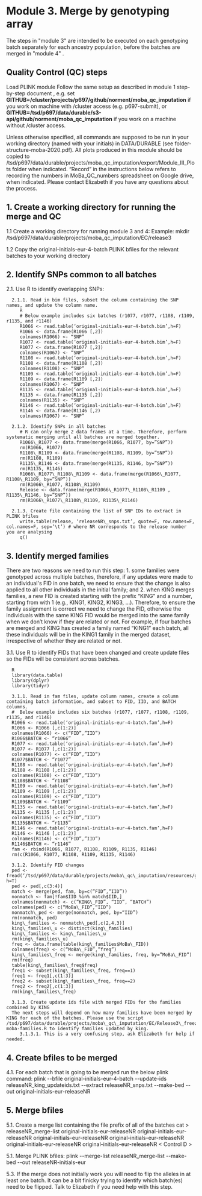 # ﻿Module 3. Merge by genotyping array

The steps in &quot;module 3&quot; are intended to be executed on each genotyping batch separately for each ancestry population, before the batches are merged in &quot;module 4&quot; .

## Quality Control (QC) steps
Load PLINK module
Follow the same setup as described in module 1 step-by-step document , e.g. set **GITHUB=/cluster/projects/p697/github/norment/moba\_qc\_imputation** if you work on machine with /cluster access (e.g. p697-submit), or **GITHUB=/tsd/p697/data/durable/s3-api/github/norment/moba\_qc\_imputation** if you work on a machine without /cluster access.

Unless otherwise specified, all commands are supposed to be run in your working directory (named with your initials) in DATA/DURABLE (see folder-structure-moba-2020.pdf). All plots produced in this module should be copied to /tsd/p697/data/durable/projects/moba\_qc\_imputation/export/Module\_III\_Plots folder when indicated. “Record” in the instructions below refers to recording the numbers in MoBa\_QC\_numbers spreadsheet on Google drive, when indicated. Please contact Elizabeth if you have any questions about the process.

## 1. Create a working directory for running the merge and QC
      
   1.1 Create a working directory for running module 3 and 4: Example: mkdir /tsd/p697/data/durable/projects/moba\_qc\_imputation/EC/release3
   
   1.2 Copy the original-initials-eur-4-batch PLINK bfiles for the relevant batches to your working directory
   
## 2. Identify SNPs common to all batches
   
   2.1. Use R to identify overlapping SNPs:
   
      2.1.1. Read in bim files, subset the column containing the SNP names, and update the column name.
         R
         # Below example includes six batches (r1077, r1077, r1108, r1109, r1135, and r1146)
         R1066 <- read.table(‘original-initials-eur-4-batch.bim’,h=F)
         R1066 <- data.frame(R1066 [,2])
         colnames(R1066) <- “SNP”
         R1077 <- read.table(‘original-initials-eur-4-batch.bim’,h=F)
         R1077 <- data.frame(R1077 [,2])
         colnames(R1067) <- “SNP”
         R1108 <- read.table(‘original-initials-eur-4-batch.bim’,h=F)
         R1108 <- data.frame(R1108 [,2])
         colnames(R1108) <- “SNP”
         R1109 <- read.table(‘original-initials-eur-4-batch.bim’,h=F)
         R1109 <- data.frame(R1109 [,2])
         colnames(R1067) <- “SNP”
         R1135 <- read.table(‘original-initials-eur-4-batch.bim’,h=F)
         R1135 <- data.frame(R1135 [,2])
         colnames(R1135) <- “SNP”
         R1146 <- read.table(‘original-initials-eur-4-batch.bim’,h=F)
         R1146 <- data.frame(R1146 [,2)
         colnames(R1067) <- “SNP”
   
      2.1.2. Identify SNPs in all batches
         # R can only merge 2 data frames at a time. Therefore, perform systematic merging until all batches are merged together.
         R1066\_R1077 <- data.frame(merge(R1066, R1077, by=”SNP”))
         rm(R1066, R1077)
         R1108\_R1109 <- data.frame(merge(R1108, R1109, by=”SNP”))
         rm(R1108, R1109)
         R1135\_R1146 <- data.frame(merge(R1135, R1146, by=”SNP”))
         rm(R1135, R1146)
         R1066\_R1077\_R1108\_R1109 <- data.frame(merge(R1066\_R1077, R1108\_R1109, by=”SNP”))
         rm(R1066\_R1077, R1108\_R1109)
         Release <- data.frame(merge(R1066\_R1077\_R1108\_R1109 , R1135\_R1146, by=”SNP”))
         rm(R1066\_R1077\_R1108\_R1109, R1135\_R1146)
     
      2.1.3. Create file containing the list of SNP IDs to extract in PLINK bfiles
         write.table(release, ‘releaseNR\_snps.txt’, quote=F, row.names=F, col.names=F, sep=’\t’) # where NR corresponds to the release number you are analysing 
         q()

## 3. Identify merged families

There are two reasons we need to run this step: 1. some families were genotyped across multiple batches, therefore, if any updates were made to an individual's FID in one batch, we need to ensure that the change is also applied to all other individuals in the initial family; and 2. when KING merges families, a new FID is created starting with the prefix “KING” and a number, starting from with 1 (e.g., KING1, KING2, KING3, …). Therefore, to ensure the family assignment is correct we need to change the FID, otherwise the individuals with the same KING FID would be merged into the same family when we don’t know if they are related or not. For example, if four batches are merged and KING has created a family named “KING1” each batch, all these individuals will be in the KING1 family in the merged dataset, irrespective of whether they are related or not.

   3.1. Use R to identify FIDs that have been changed and create update files so the FIDs will be consistent across batches.
   
      R
      library(data.table)
      library(dplyr)
      library(tidyr)
      
      3.1.1. Read in fam files, update column names, create a column containing batch information, and subset to FID, IID, and BATCH columns.
      #  Below example includes six batches (r1077, r1077, r1108, r1109, r1135, and r1146)
      R1066 <- read.table(‘original-initials-eur-4-batch.fam’,h=F)
      R1066 <- R1066 [,c(1:2)]
      colnames(R1066) <- c(“FID”,”IID”)
      R1066$BATCH <- “r1066”
      R1077 <- read.table(‘original-initials-eur-4-batch.fam’,h=F)
      R1077 <- R1077 [,c(1:2)]
      colnames(R1077) <- c(“FID”,”IID”)
      R1077$BATCH <- “r1077”
      R1108 <- read.table(‘original-initials-eur-4-batch.fam’,h=F)
      R1108 <- R1108 [,c(1:2)]
      colnames(R1108) <- c(“FID”,”IID”)
      R1108$BATCH <- “r1108”
      R1109 <- read.table(‘original-initials-eur-4-batch.fam’,h=F)
      R1109 <- R1109 [,c(1:2)]
      colnames(R1109) <- c(“FID”,”IID”)
      R1109$BATCH <- “r1109”
      R1135 <- read.table(‘original-initials-eur-4-batch.fam’,h=F)
      R1135 <- R1135 [,c(1:2)]
      colnames(R1135) <- c(“FID”,”IID”)
      R1135$BATCH <- “r1135”
      R1146 <- read.table(‘original-initials-eur-4-batch.fam’,h=F)
      R1146 <- R1146 [,c(1:2)]
      colnames(R1146) <- c(“FID”,”IID”)
      R1146$BATCH <- “r1146”
      fam <- rbind(R1066, R1077, R1108, R1109, R1135, R1146)
      rm(c(R1066, R1077, R1108, R1109, R1135, R1146)
      
      3.1.2. Identify FID changes
      ped <- fread(‘/tsd/p697/data/durable/projects/moba\_qc\_imputation/resources/genotyped\_pedigree.txt’, h=T)
      ped <- ped[,c(3:4)]
      match <- merge(ped, fam, by=c(“FID”,“IID”))
      nonmatch <- fam[!fam$IID %in% match$IID,]
      colnames(nonmatch) <- c(“KING\_FID”, “IID”, “BATCH”)
      colnames(ped) <- c(“MoBa\_FID”,“IID”)
      nonmatch\_ped <- merge(nonmatch, ped, by=“IID”)
      rm(nonmatch, ped)
      king\_families <- nonmatch\_ped[,c(2,4,3)]
      king\_families\_u <- distinct(king\_families)
      king\_families <- king\_families\_u
      rm(king\_families\_u)
      freq <- data.frame(table(king\_families$MoBa\_FID))
      colnames(freq) <- c(“MoBa\_FID”,”freq”)
      king\_families\_freq <- merge(king\_families, freq, by=”MoBa\_FID”)
      rm(freq)
      table(king\_families\_freq$freq)
      freq1 <- subset(king\_families\_freq, freq==1)
      freq1 <- freq1[,c(1:3)]
      freq2 <- subset(king\_families\_freq, freq==2)
      freq2 <- freq2[,c(1:3)]
      rm(king\_families\_freq)

      3.1.3. Create update ids file with merged FIDs for the families combined by KING
      The next steps will depend on how many families have been merged by KING for each of the batches. Please use the script /tsd/p697/data/durable/projects/moba\_qc\_imputation/EC/Release3\_freeze/M3/Release3\_king-moba-families.R to identify families updated by king.
         3.1.3.1. This is a very confusing step, ask Elizabeth for help if needed.

## 4. Create bfiles to be merged
   
   4.1. For each batch that is going to be merged run the below plink command: plink --bfile original-initials-eur-4-batch --update-ids releaseNR\_king\_updateids.txt --extract releaseNR\_snps.txt --make-bed --out original-initials-eur-releaseNR

## 5. Merge bfiles

   5.1. Create a merge list containing the file prefix of all of the batches
      cat > releaseNR\_merge-list
      original-initials-eur-releaseNR
      original-initials-eur-releaseNR
      original-initials-eur-releaseNR
      original-initials-eur-releaseNR
      original-initials-eur-releaseNR
      original-initials-eur-releaseNR
      < Control D >
   
   5.1. Merge PLINK bfiles: plink --merge-list releaseNR\_merge-list --make-bed --out releaseNR-initials-eur
   
   5.3. If the merge does not initially work you will need to flip the alleles in at least one batch. It can be a bit finicky trying to identify which batch(es) need to be flipped. Talk to Elizabeth if you need help with this step.
